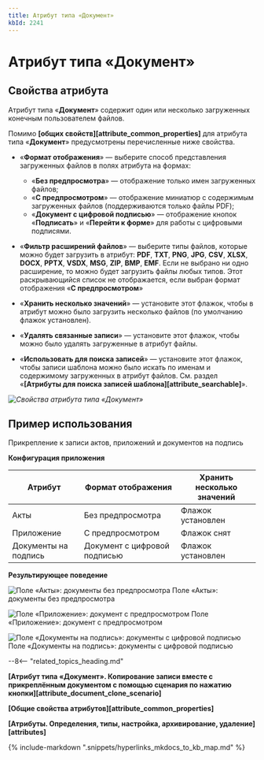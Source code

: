 ```yaml
---
title: Атрибут типа «Документ»
kbId: 2241
---
```


# Атрибут типа «Документ»

## Свойства атрибута

Атрибут типа «**Документ**» содержит один или несколько загруженных конечным пользователем файлов.

Помимо **[общих свойств][attribute_common_properties]** для атрибута типа «**Документ**» предусмотрены перечисленные ниже свойства.

- «**Формат отображения**» — выберите способ представления загруженных файлов в полях атрибута на формах:

    - «**Без предпросмотра**» — отображение только имен загруженных файлов;
    - «**С предпросмотром**» — отображение миниатюр с содержимым загруженных файлов (поддерживаются только файлы PDF);
    - «**Документ с цифровой подписью**» — отображение кнопок «**Подписать**» и «**Перейти к форме**» для работы с цифровыми подписями.
- «**Фильтр расширений файлов**» — выберите типы файлов, которые можно будет загрузить в атрибут: **PDF**, **TXT**, **PNG**, **JPG**, **CSV**, **XLSX**, **DOCX**, **PPTX**, **VSDX**, **MSG**, **ZIP**, **BMP**, **EMF**. Если не выбрано ни одно расширение, то можно будет загрузить файлы любых типов. Этот раскрывающийся список не отображается, если выбран формат отображения «**С предпросмотром**»
- «**Хранить несколько значений**» — установите этот флажок, чтобы в атрибут можно было загрузить несколько файлов (по умолчанию флажок установлен).
- «**Удалять связанные записи**» — установите этот флажок, чтобы можно было удалять загруженные в атрибут файлы.
- «**Использовать для поиска записей**» — установите этот флажок, чтобы записи шаблона можно было искать по именам и содержимому загруженных в атрибут файлов. См. раздел «**[Атрибуты для поиска записей шаблона][attribute_searchable]**».

_![Свойства атрибута типа «Документ»](https://kb.comindware.ru/assets/attribute_document_properties.png)_

## Пример использования

Прикрепление к записи актов, приложений и документов на подпись

**Конфигурация приложения**

| Атрибут | Формат отображения | Хранить несколько значений |
| --- | --- | --- |
| Акты | Без предпросмотра | Флажок установлен |
| Приложение | С предпросмотром | Флажок снят |
| Документы на подпись | Документ с цифровой подписью | Флажок установлен |

**Результирующее поведение**

![Поле «Акты»: документы без предпросмотра](https://kb.comindware.ru/assets/attribute_document_example_no_preview.png)
Поле «Акты»: документы без предпросмотра

![Поле «Приложение»: документ с предпросмотром](https://kb.comindware.ru/assets/attribute_document_example_preview.png)
Поле «Приложение»: документ с предпросмотром

![Поле «Документы на подпись»: документы с цифровой подписью](https://kb.comindware.ru/assets/attribute_document_example_digital_signature.png)
Поле «Документы на подпись»: документы с цифровой подписью

--8<-- "related_topics_heading.md"

**[Атрибут типа «Документ». Копирование записи вместе с прикреплённым документом с помощью сценария по нажатию кнопки][attribute_document_clone_scenario]**

**[Общие свойства атрибутов][attribute_common_properties]**

**[Атрибуты. Определения, типы, настройка, архивирование, удаление][attributes]**



{% include-markdown ".snippets/hyperlinks_mkdocs_to_kb_map.md" %}
